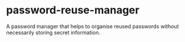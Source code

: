 # password-reuse-manager
A password manager that helps to organise reused passwords without necessarily storing secret information.
